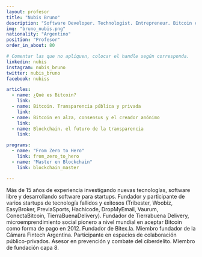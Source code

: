 ```yaml
---
layout: profesor
title: "Nubis Bruno"
description: "Software Developer. Technologist. Entrepreneur. Bitcoin early adopter and advocate."
img: "bruno_nubis.png"
nationality: "Argentino"
position: "Profesor"
order_in_about: 80

# Comentar las que no apliquen, colocar el handle según corresponda.
linkedin: nubis
instagram: nubis_bruno
twitter: nubis_bruno
facebook: nubiss

articles:
  - name: ¿Qué es Bitcoin?
    link:
  - name: Bitcoin. Transparencia pública y privada
    link:
  - name: Bitcoin en alza, consensus y el creador anónimo
    link:
  - name: Blockchain. el futuro de la transparencia
    link:

programs:
  - name: "From Zero to Hero"
    link: from_zero_to_hero
  - name: "Master en Blockchain"
    link: blockchain_master

---
```



Más de 15 años de experiencia investigando nuevas tecnologías, software libre y
desarrollando software para startups. Fundador y participante de varios
startups de tecnología fallidos y exitosos (Tribester, Woobiz, EasyBroker,
PreviaSports, Hachicode, DropMyEmail, Vaurum, ConectaBitcoin,
TierraBuenaDelivery). Fundador de Tierrabuena Delivery, microemprendimiento
social pionero a nivel mundial en aceptar Bitcoin como forma de pago en 2012.
Fundador de Bitex.la. Miembro fundador de la Cámara Fintech Argentina.
Participante en espacios de colaboración público-privados. Asesor en prevención
y combate del ciberdelito. Miembro de fundación capa 8.
